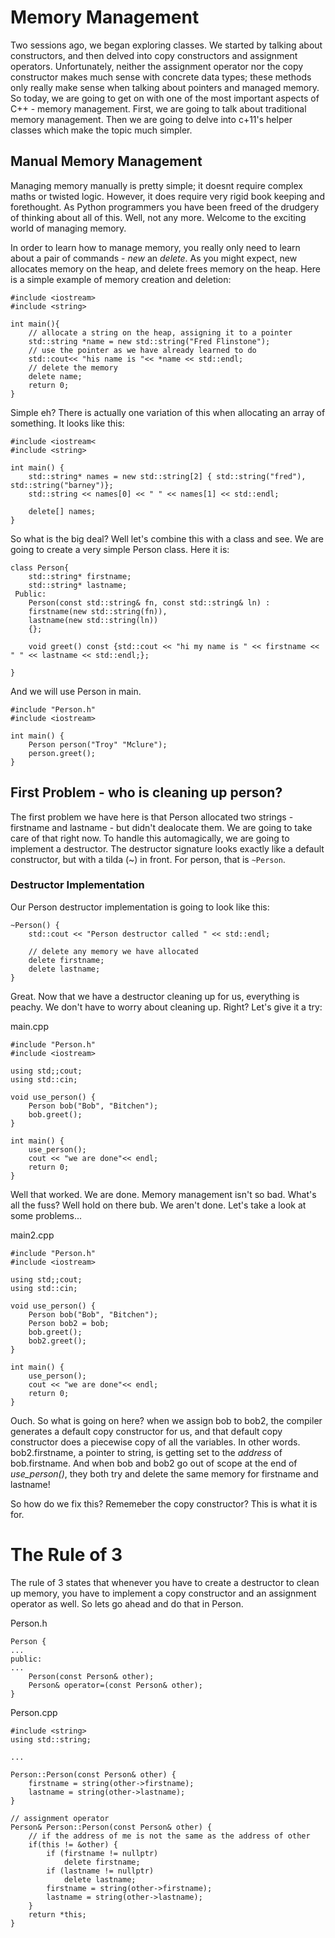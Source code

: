 # Memory Management

Two sessions ago, we began exploring classes. We started by talking about constructors, and then delved into copy constructors and assignment operators. Unfortunately, neither the assignment operator nor the copy constructor makes much sense with concrete data types; these methods only really make sense when talking about pointers and managed memory. So today, we are going to get on with one of the most important aspects of C++ - memory management. First, we are going to talk about traditional memory management. Then we are going to delve into c+11's helper classes which make the topic much simpler.

## Manual Memory Management

Managing memory manually is pretty simple; it doesnt require complex maths or twisted logic. However, it does require very rigid book keeping and forethought. As Python programmers you have been freed of the drudgery of thinking about all of this. Well, not any more. Welcome to the exciting world of managing memory. 

In order to learn how to manage memory, you really only need to learn about a pair of commands - *new* an *delete*. As you might expect, new allocates memory on the heap, and delete frees memory on the heap. Here is a simple example of memory creation and deletion:

```
#include <iostream>
#include <string>

int main(){
    // allocate a string on the heap, assigning it to a pointer
    std::string *name = new std::string("Fred Flinstone");
    // use the pointer as we have already learned to do
    std::cout<< "his name is "<< *name << std::endl;
    // delete the memory
    delete name;
    return 0;
}
```

Simple eh? There is actually one variation of this when allocating an array of something. It looks like this:

```
#include <iostream<
#include <string>

int main() {
    std::string* names = new std::string[2] { std::string("fred"),  std::string("barney")};
    std::string << names[0] << " " << names[1] << std::endl;
    
    delete[] names;
}
```

So what is the big deal? Well let's combine this with a class and see. We are going to create a very simple Person class. Here it is:

```
class Person{
    std::string* firstname;
    std::string* lastname;
 Public:
    Person(const std::string& fn, const std::string& ln) :
    firstname(new std::string(fn)), 
    lastname(new std::string(ln))
    {};
    
    void greet() const {std::cout << "hi my name is " << firstname << " " << lastname << std::endl;};
    
}

```

And we will use Person in main.

```
#include "Person.h"
#include <iostream>

int main() {
    Person person("Troy" "Mclure");
    person.greet();
}
```

## First Problem - who is cleaning up person?

The first problem we have here is that Person allocated two strings - firstname and lastname - but didn't dealocate them. We are going to take care of that right now. To handle this automagically, we are going to implement a destructor. The destructor signature looks exactly like a default constructor, but with a tilda (~) in front. For person, that is `~Person`.

### Destructor Implementation

Our Person destructor implementation is going to look like this:

```
~Person() {
    std::cout << "Person destructor called " << std::endl;
    
    // delete any memory we have allocated
    delete firstname;
    delete lastname;
}
```

Great. Now that we have a destructor cleaning up for us, everything is peachy. We don't have to worry about cleaning up. Right? Let's give it a try:

main.cpp
```
#include "Person.h"
#include <iostream>

using std;;cout;
using std::cin;

void use_person() {
    Person bob("Bob", "Bitchen");
    bob.greet();
}

int main() {
    use_person();
    cout << "we are done"<< endl;
    return 0;
}
```

Well that worked. We are done. Memory management isn't so bad. What's all the fuss? Well hold on there bub. We aren't done. Let's take a look at some problems...


main2.cpp
```
#include "Person.h"
#include <iostream>

using std;;cout;
using std::cin;

void use_person() {
    Person bob("Bob", "Bitchen");
    Person bob2 = bob;
    bob.greet();
    bob2.greet();
}

int main() {
    use_person();
    cout << "we are done"<< endl;
    return 0;
}
```

Ouch. So what is going on here? when we assign bob to bob2, the compiler generates a default copy constructor for us, and that default copy constructor does a piecewise copy of all the variables. In other words. bob2.firstname, a pointer to string, is getting set to the *address* of bob.firstname. And when bob and bob2 go out of scope at the end of *use_person()*, they both try and delete the same memory for firstname and lastname!

So how do we fix this? Rememeber the copy constructor? This is what it is for. 

# The Rule of 3

The rule of 3 states that whenever you have to create a destructor to clean up memory, you have to implement a copy constructor and an assignment operator as well. So lets go ahead and do that in Person.

Person.h
```
Person {
...
public:
...
    Person(const Person& other);
    Person& operator=(const Person& other);
}
```

Person.cpp
```
#include <string>
using std::string;

...

Person::Person(const Person& other) {
    firstname = string(other->firstname);
    lastname = string(other->lastname);
}

// assignment operator
Person& Person::Person(const Person& other) {
    // if the address of me is not the same as the address of other
    if(this != &other) {
        if (firstname != nullptr)
            delete firstname;
        if (lastname != nullptr)
            delete lastname;
        firstname = string(other->firstname);
        lastname = string(other->lastname);
    }
    return *this;
}
```